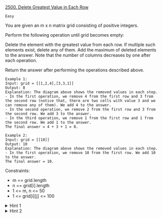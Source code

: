 [2500. Delete Greatest Value in Each Row](https://leetcode.com/problems/delete-greatest-value-in-each-row/description/)

`Easy`

You are given an m x n matrix grid consisting of positive integers.

Perform the following operation until grid becomes empty:

Delete the element with the greatest value from each row. If multiple such elements exist, delete any of them.
Add the maximum of deleted elements to the answer.
Note that the number of columns decreases by one after each operation.

Return the answer after performing the operations described above.

```
Example 1:
Input: grid = [[1,2,4],[3,3,1]]
Output: 8
Explanation: The diagram above shows the removed values in each step.
- In the first operation, we remove 4 from the first row and 3 from the second row (notice that, there are two cells with value 3 and we can remove any of them). We add 4 to the answer.
- In the second operation, we remove 2 from the first row and 3 from the second row. We add 3 to the answer.
- In the third operation, we remove 1 from the first row and 1 from the second row. We add 1 to the answer.
The final answer = 4 + 3 + 1 = 8.

Example 2:
Input: grid = [[10]]
Output: 10
Explanation: The diagram above shows the removed values in each step.
- In the first operation, we remove 10 from the first row. We add 10 to the answer.
The final answer = 10.
```

Constraints:

- m == grid.length
- n == grid[i].length
- 1 <= m, n <= 50
- 1 <= grid[i][j] <= 100

<details>
<summary>Hint 1</summary>

Iterate from the first to the last row and if there exist some unmarked cells, take a maximum from them and mark that cell as visited.
</details>

<details>
<summary>Hint 2</summary>

Add a maximum of newly marked cells to answer and repeat that operation until the whole matrix becomes marked.
</details>